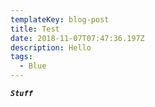 ```yaml
---
templateKey: blog-post
title: Test
date: 2018-11-07T07:47:36.197Z
description: Hello
tags:
  - Blue
---
```

_**`Stuff`**_
